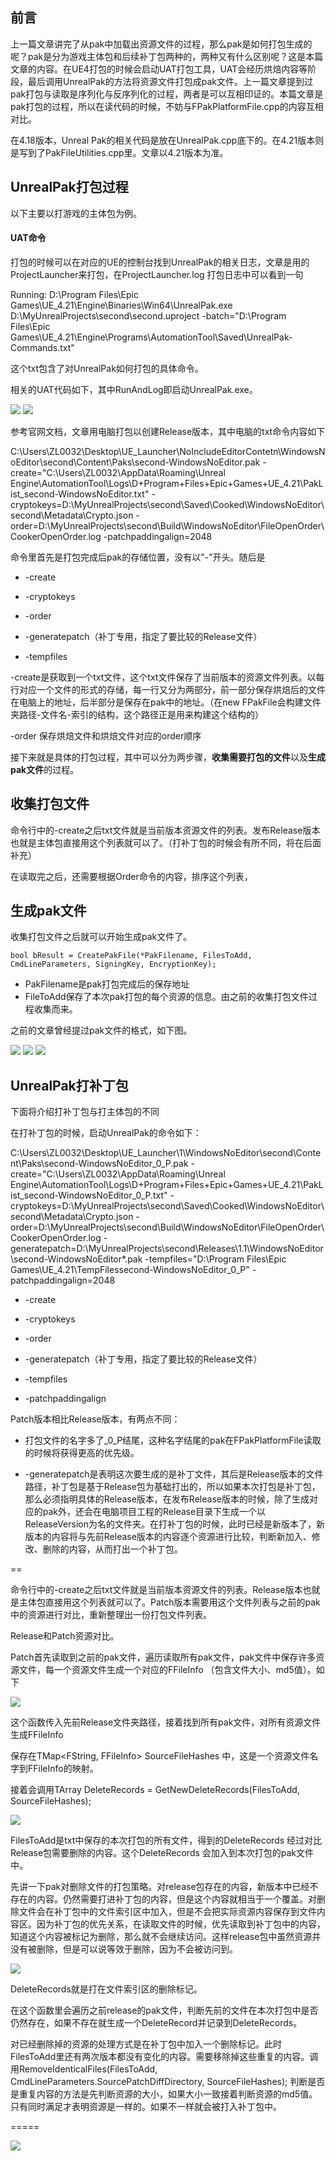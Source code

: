 ## 前言

上一篇文章讲完了从pak中加载出资源文件的过程，那么pak是如何打包生成的呢？pak是分为游戏主体包和后续补丁包两种的，两种又有什么区别呢？这是本篇文章的内容。在UE4打包的时候会启动UAT打包工具，UAT会经历烘焙内容等阶段，最后调用UnrealPak的方法将资源文件打包成pak文件。上一篇文章提到过pak打包与读取是序列化与反序列化的过程，两者是可以互相印证的。本篇文章是pak打包的过程，所以在读代码的时候，不妨与FPakPlatformFile.cpp的内容互相对比。

在4.18版本，Unreal Pak的相关代码是放在UnrealPak.cpp底下的。在4.21版本则是写到了PakFileUtilities.cpp里。文章以4.21版本为准。



## UnrealPak打包过程

以下主要以打游戏的主体包为例。

#### UAT命令

打包的时候可以在对应的UE的控制台找到UnrealPak的相关日志，文章是用的ProjectLauncher来打包，在ProjectLauncher.log 打包日志中可以看到一句

Running: D:\Program Files\Epic Games\UE_4.21\Engine\Binaries\Win64\UnrealPak.exe D:\MyUnrealProjects\second\second.uproject -batch="D:\Program Files\Epic Games\UE_4.21\Engine\Programs\AutomationTool\Saved\UnrealPak-Commands.txt"

这个txt包含了对UnrealPak如何打包的具体命令。

相关的UAT代码如下，其中RunAndLog即启动UnrealPak.exe。

<img src="https://raw.githubusercontent.com/BAJIAObujie/BAJIAObujie.github.io/master/img/UE4ResourceLoad4/1.jpg"/>

<img src="https://raw.githubusercontent.com/BAJIAObujie/BAJIAObujie.github.io/master/img/UE4ResourceLoad4/2.jpg"/>

参考官网文档，文章用电脑打包以创建Release版本，其中电脑的txt命令内容如下

C:\Users\ZL0032\Desktop\UE_Launcher\NoIncludeEditorContetn\WindowsNoEditor\second\Content\Paks\second-WindowsNoEditor.pak -create="C:\Users\ZL0032\AppData\Roaming\Unreal Engine\AutomationTool\Logs\D+Program+Files+Epic+Games+UE_4.21\PakList_second-WindowsNoEditor.txt" -cryptokeys=D:\MyUnrealProjects\second\Saved\Cooked\WindowsNoEditor\second\Metadata\Crypto.json -order=D:\MyUnrealProjects\second\Build\WindowsNoEditor\FileOpenOrder\CookerOpenOrder.log -patchpaddingalign=2048 

命令里首先是打包完成后pak的存储位置，没有以"-”开头。随后是

* -create 

* -cryptokeys 

* -order 

* -generatepatch（补丁专用，指定了要比较的Release文件）

* -tempfiles

-create是获取到一个txt文件，这个txt文件保存了当前版本的资源文件列表。以每行对应一个文件的形式的存储，每一行又分为两部分，前一部分保存烘焙后的文件在电脑上的地址，后半部分是保存在pak中的地址。（在new FPakFile会构建文件夹路径-文件名-索引的结构，这个路径正是用来构建这个结构的）

-order 保存烘焙文件和烘焙文件对应的order顺序

接下来就是具体的打包过程，其中可以分为两步骤，**收集需要打包的文件**以及**生成pak文件**的过程。



## 收集打包文件

命令行中的-create之后txt文件就是当前版本资源文件的列表。发布Release版本也就是主体包直接用这个列表就可以了。（打补丁包的时候会有所不同，将在后面补充）

在读取完之后，还需要根据Order命令的内容，排序这个列表，



## 生成pak文件

收集打包文件之后就可以开始生成pak文件了。

``````
bool bResult = CreatePakFile(*PakFilename, FilesToAdd, CmdLineParameters, SigningKey, EncryptionKey);
``````

* PakFilename是pak打包完成后的保存地址
* FileToAdd保存了本次pak打包的每个资源的信息。由之前的收集打包文件过程收集而来。

之前的文章曾经提过pak文件的格式，如下图。

<img src="https://raw.githubusercontent.com/BAJIAObujie/BAJIAObujie.github.io/master/img/UE4ResourceLoad4/5.jpg"/>





























































<img src="https://raw.githubusercontent.com/BAJIAObujie/BAJIAObujie.github.io/master/img/UE4ResourceLoad4/1.jpg"/>







<img src="https://raw.githubusercontent.com/BAJIAObujie/BAJIAObujie.github.io/master/img/UE4ResourceLoad4/1.jpg"/>













## UnrealPak打补丁包

下面将介绍打补丁包与打主体包的不同

在打补丁包的时候，启动UnrealPak的命令如下：

C:\Users\ZL0032\Desktop\UE_Launcher\1\WindowsNoEditor\second\Content\Paks\second-WindowsNoEditor_0_P.pak -create="C:\Users\ZL0032\AppData\Roaming\Unreal Engine\AutomationTool\Logs\D+Program+Files+Epic+Games+UE_4.21\PakList_second-WindowsNoEditor_0_P.txt" -cryptokeys=D:\MyUnrealProjects\second\Saved\Cooked\WindowsNoEditor\second\Metadata\Crypto.json -order=D:\MyUnrealProjects\second\Build\WindowsNoEditor\FileOpenOrder\CookerOpenOrder.log -generatepatch=D:\MyUnrealProjects\second\Releases\1.1\WindowsNoEditor\second-WindowsNoEditor*.pak -tempfiles="D:\Program Files\Epic Games\UE_4.21\TempFilessecond-WindowsNoEditor_0_P" -patchpaddingalign=2048 

- -create 

- -cryptokeys 

- -order 

- -generatepatch（补丁专用，指定了要比较的Release文件）

- -tempfiles

- -patchpaddingalign    

Patch版本相比Release版本，有两点不同：

* 打包文件的名字多了_0_P结尾，这种名字结尾的pak在FPakPlatformFile读取的时候将获得更高的优先级。

* -generatepatch是表明这次要生成的是补丁文件，其后是Release版本的文件路径，补丁包是基于Release包为基础打出的，所以如果本次打包是补丁包，那么必须指明具体的Release版本，在发布Release版本的时候，除了生成对应的pak外，还会在电脑项目工程的Release目录下生成一个以ReleaseVersion为名的文件夹。在打补丁包的时候，此时已经是新版本了，新版本的内容将与先前Release版本的内容逐个资源进行比较，判断新加入、修改、删除的内容，从而打出一个补丁包。



==

命令行中的-create之后txt文件就是当前版本资源文件的列表。Release版本也就是主体包直接用这个列表就可以了。Patch版本需要用这个文件列表与之前的pak中的资源进行对比，重新整理出一份打包文件列表。

Release和Patch资源对比。

Patch首先读取到之前的pak文件，遍历读取所有pak文件，pak文件中保存许多资源文件，每一个资源文件生成一个对应的FFileInfo （包含文件大小、md5值）。如下

<img src="https://raw.githubusercontent.com/BAJIAObujie/BAJIAObujie.github.io/master/img/UE4ResourceLoad4/3.jpg"/>



这个函数传入先前Release文件夹路径，接着找到所有pak文件，对所有资源文件生成FFileInfo

保存在TMap<FString, FFileInfo> SourceFileHashes 中，这是一个资源文件名字到FFileInfo的映射。



接着会调用TArray<FPakInputPair> DeleteRecords = GetNewDeleteRecords(FilesToAdd, SourceFileHashes); 



<img src="https://raw.githubusercontent.com/BAJIAObujie/BAJIAObujie.github.io/master/img/UE4ResourceLoad4/4.jpg"/>



FilesToAdd是txt中保存的本次打包的所有文件，得到的DeleteRecords 经过对比Release包需要删除的内容。这个DeleteRecords 会加入到本次打包的pak文件中。

先讲一下pak对删除文件的打包策略。对release包存在的内容，新版本中已经不存在的内容。仍然需要打进补丁包的内容，但是这个内容就相当于一个覆盖。对删除文件会在补丁包中的文件索引区中加入，但是不会把实际资源内容保存到文件内容区。因为补丁包的优先关系，在读取文件的时候，优先读取到补丁包中的内容，知道这个内容被标记为删除，那么就不会继续访问。这样release包中虽然资源并没有被删除，但是可以说等效于删除，因为不会被访问到。



<img src="https://raw.githubusercontent.com/BAJIAObujie/BAJIAObujie.github.io/master/img/UE4ResourceLoad4/5.jpg"/>

DeleteRecords就是打在文件索引区的删除标记。

在这个函数里会遍历之前release的pak文件，判断先前的文件在本次打包中是否仍然存在，如果不存在就生成一个DeleteRecord并记录到DeleteRecords。



对已经删除掉的资源的处理方式是在补丁包中加入一个删除标记。此时FilesToAdd里还有两次版本都没有变化的内容。需要移除掉这些重复的内容。调用RemoveIdenticalFiles(FilesToAdd, CmdLineParameters.SourcePatchDiffDirectory, SourceFileHashes); 判断是否是重复内容的方法是先判断资源的大小，如果大小一致接着判断资源的md5值。只有同时满足才表明资源是一样的。如果不一样就会被打入补丁包中。



=====

















<img src="https://raw.githubusercontent.com/BAJIAObujie/BAJIAObujie.github.io/master/img/UE4ResourceLoad4/1.jpg"/>